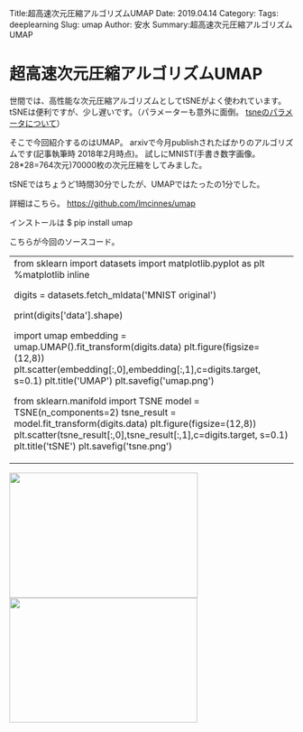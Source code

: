 Title:超高速次元圧縮アルゴリズムUMAP
Date: 2019.04.14
Category:
Tags: deeplearning
Slug: umap
Author: 安水
Summary:超高速次元圧縮アルゴリズムUMAP

<h1>超高速次元圧縮アルゴリズムUMAP</h1>

世間では、高性能な次元圧縮アルゴリズムとしてtSNEがよく使われています。 tSNEは便利ですが、少し遅いです。（パラメーターも意外に面倒。 <a href="https://deepage.net/machine_learning/2017/03/08/tsne.html">tsneのパラメータについて</a>）

そこで今回紹介するのはUMAP。 arxivで今月publishされたばかりのアルゴリズムです(記事執筆時 2018年2月時点)。 試しにMNIST(手書き数字画像。28*28=764次元)70000枚の次元圧縮をしてみました。

tSNEではちょうど1時間30分でしたが、UMAPではたったの1分でした。

詳細はこちら。 https://github.com/lmcinnes/umap

インストールは $ pip install umap

こちらが今回のソースコード。

<table>
<tbody>
<tr>
<td>from sklearn import datasets
import matplotlib.pyplot as plt
%matplotlib inline

digits = datasets.fetch_mldata('MNIST original')

print(digits['data'].shape)

import umap
embedding = umap.UMAP().fit_transform(digits.data)
plt.figure(figsize=(12,8))
plt.scatter(embedding[:,0],embedding[:,1],c=digits.target, s=0.1)
plt.title('UMAP')
plt.savefig('umap.png')

from sklearn.manifold import TSNE
model = TSNE(n_components=2)
tsne_result = model.fit_transform(digits.data)
plt.figure(figsize=(12,8))
plt.scatter(tsne_result[:,0],tsne_result[:,1],c=digits.target, s=0.1)
plt.title('tSNE')
plt.savefig('tsne.png')</td>
</tr>
</tbody>
</table>

<img title="" src="https://pythonoum.files.wordpress.com/2018/09/null1.png" alt="" width="334" height="222" /><img title="" src="https://pythonoum.files.wordpress.com/2018/09/null.png" alt="" width="333" height="221" />
